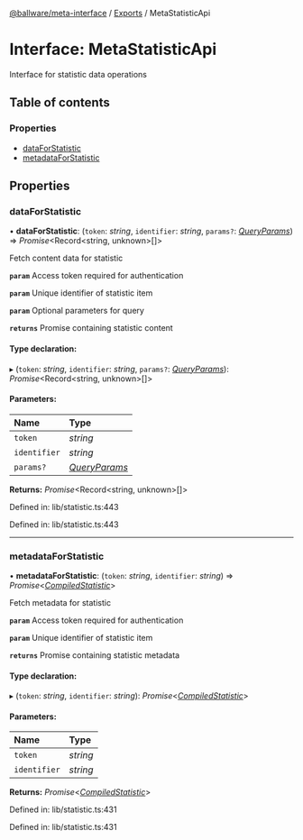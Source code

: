 [@ballware/meta-interface](../README.md) / [Exports](../modules.md) / MetaStatisticApi

# Interface: MetaStatisticApi

Interface for statistic data operations

## Table of contents

### Properties

- [dataForStatistic](metastatisticapi.md#dataforstatistic)
- [metadataForStatistic](metastatisticapi.md#metadataforstatistic)

## Properties

### dataForStatistic

• **dataForStatistic**: (`token`: *string*, `identifier`: *string*, `params?`: [*QueryParams*](../modules.md#queryparams)) => *Promise*<Record<string, unknown\>[]\>

Fetch content data for statistic

**`param`** Access token required for authentication

**`param`** Unique identifier of statistic item

**`param`** Optional parameters for query

**`returns`** Promise containing statistic content

#### Type declaration:

▸ (`token`: *string*, `identifier`: *string*, `params?`: [*QueryParams*](../modules.md#queryparams)): *Promise*<Record<string, unknown\>[]\>

#### Parameters:

Name | Type |
:------ | :------ |
`token` | *string* |
`identifier` | *string* |
`params?` | [*QueryParams*](../modules.md#queryparams) |

**Returns:** *Promise*<Record<string, unknown\>[]\>

Defined in: lib/statistic.ts:443

Defined in: lib/statistic.ts:443

___

### metadataForStatistic

• **metadataForStatistic**: (`token`: *string*, `identifier`: *string*) => *Promise*<[*CompiledStatistic*](compiledstatistic.md)\>

Fetch metadata for statistic

**`param`** Access token required for authentication

**`param`** Unique identifier of statistic item

**`returns`** Promise containing statistic metadata

#### Type declaration:

▸ (`token`: *string*, `identifier`: *string*): *Promise*<[*CompiledStatistic*](compiledstatistic.md)\>

#### Parameters:

Name | Type |
:------ | :------ |
`token` | *string* |
`identifier` | *string* |

**Returns:** *Promise*<[*CompiledStatistic*](compiledstatistic.md)\>

Defined in: lib/statistic.ts:431

Defined in: lib/statistic.ts:431
